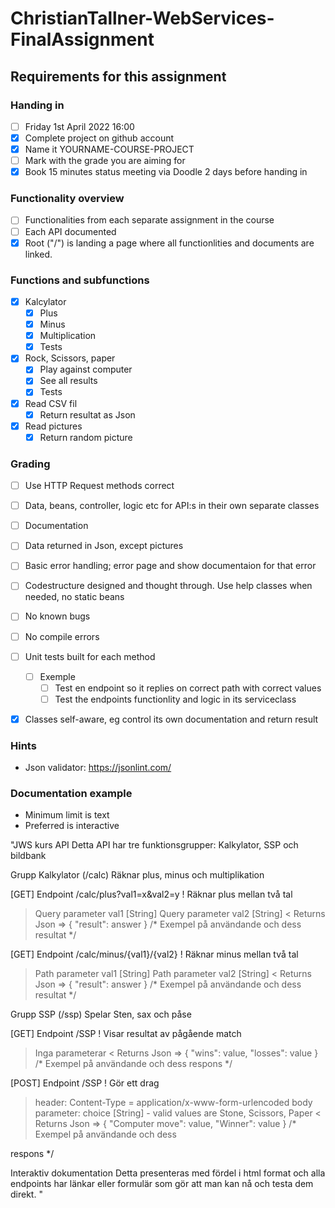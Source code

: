 # ChristianTallner-WebServices-FinalAssignment


<!-- Checkbox with color 
-- Done? | Name
:---:| ---
⬜️| Nope
✅| Yep
-->


## Requirements for this assignment

### Handing in
- [ ] Friday 1st April 2022 16:00
- [x] Complete project on github account
- [x] Name it YOURNAME-COURSE-PROJECT
- [ ] Mark with the grade you are aiming for
- [x] Book 15 minutes status meeting via Doodle 2 days before handing in 

### Functionality overview
- [ ] Functionalities from each separate assignment in the course
- [ ] Each API documented
- [x] Root ("/") is landing a page where all functionlities and documents are linked.

### Functions and subfunctions
- [x] Kalcylator
  * [x] Plus
  * [x] Minus
  * [x] Multiplication
  * [x] Tests

- [x] Rock, Scissors, paper
  * [x] Play against computer
  * [x] See all results
  * [x] Tests

- [x] Read CSV fil
  * [x] Return resultat as Json

- [x] Read pictures
  * [x] Return random picture

### Grading
- [ ] Use HTTP Request methods correct
- [ ] Data, beans, controller, logic etc for API:s in their own separate classes
- [ ] Documentation
- [ ] Data returned in Json, except pictures
- [ ] Basic error handling; error page and show documentaion for that error
- [ ] Codestructure designed and thought through. Use help classes when needed, no static beans
- [ ] No known bugs
- [ ] No compile errors
- [ ] Unit tests built for each method
  * [ ] Exemple
    * [ ] Test en endpoint so it replies on correct path with correct values
    * [ ] Test the endpoints functionlity and logic in its serviceclass
- [x] Classes self-aware, eg control its own documentation and return result



### Hints
- Json validator: https://jsonlint.com/

### Documentation example
- Minimum limit is text
- Preferred is interactive  
  
    
    
"JWS kurs API
Detta API har tre funktionsgrupper: Kalkylator, SSP och bildbank

Grupp Kalkylator (/calc)
Räknar plus, minus och multiplikation

[GET] Endpoint /calc/plus?val1=x&val2=y
! Räknar plus mellan två tal
> Query parameter val1 [String]
> Query parameter val2 [String]
< Returns Json => { "result": answer }
/* Exempel på användande och dess resultat */

[GET] Endpoint /calc/minus/{val1}/{val2}
! Räknar minus mellan två tal
> Path parameter val1 [String]
> Path parameter val2 [String]
< Returns Json => { "result": answer }
/* Exempel på användande och dess resultat */

Grupp SSP (/ssp)
Spelar Sten, sax och påse

[GET] Endpoint /SSP
! Visar resultat av pågående match
> Inga parameterar
< Returns Json => { "wins": value, "losses": value }
/* Exempel på användande och dess respons */

[POST] Endpoint /SSP
! Gör ett drag
> header: Content-Type = application/x-www-form-urlencoded
> body parameter: choice [String] - valid values are Stone, Scissors, Paper
< Returns Json => { "Computer move": value, "Winner": value }
/* Exempel på användande och dess 

respons */


Interaktiv dokumentation
Detta presenteras med fördel i html format och alla endpoints har länkar eller formulär som gör att man kan nå och testa dem direkt.
"



